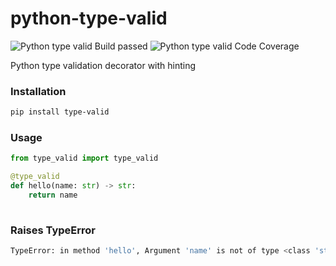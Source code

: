 # python-type-valid

![Python type valid Build passed](https://travis-ci.org/edmhs/python-type-valid.svg?branch=master)
![Python type valid Code Coverage](https://codecov.io/gh/codecov/example-python/branch/master/graph/badge.svg)

Python type validation decorator with hinting

### Installation
~~~sh
pip install type-valid
~~~

### Usage
~~~python
from type_valid import type_valid

@type_valid
def hello(name: str) -> str:
    return name
    
~~~

### Raises TypeError
~~~sh
TypeError: in method 'hello', Argument 'name' is not of type <class 'str'>, received <class 'int'>
~~~
